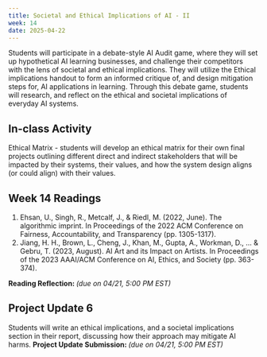 ```yaml
---
title: Societal and Ethical Implications of AI - II 
week: 14
date: 2025-04-22
---
```


Students will participate in a debate-style AI Audit game, where they will set up hypothetical AI learning businesses, and challenge their competitors with the lens of societal and ethical implications. They will utilize the Ethical implications handout to form an informed critique of, and design mitigation steps for, AI applications in learning. Through this debate game, students will research, and reflect on the ethical and societal implications of everyday AI systems.

## In-class Activity
Ethical Matrix - students will develop an ethical matrix for their own final projects outlining different direct and indirect stakeholders that will be impacted by their systems, their values, and how the system design aligns (or could align) with their values.


## Week 14 Readings
1. Ehsan, U., Singh, R., Metcalf, J., & Riedl, M. (2022, June). The algorithmic imprint. In Proceedings of the 2022 ACM Conference on Fairness, Accountability, and Transparency (pp. 1305-1317).
1. Jiang, H. H., Brown, L., Cheng, J., Khan, M., Gupta, A., Workman, D., ... & Gebru, T. (2023, August). AI Art and its Impact on Artists. In Proceedings of the 2023 AAAI/ACM Conference on AI, Ethics, and Society (pp. 363-374). 

**Reading Reflection: []()** *(due on 04/21, 5:00 PM EST)*


## Project Update 6
Students will write an ethical implications, and a societal implications section in their report, discussing how their approach may mitigate AI harms. 
**Project Update Submission: []()** *(due on 04/21, 5:00 PM EST)*
